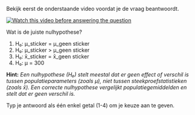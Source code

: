 Bekijk eerst de onderstaande video voordat je de vraag beantwoordt.

[![Watch this video before answering the question](https://img.youtube.com/vi/VIDEO_ID/0.jpg)](https://www.youtube.com/watch?v=VIDEO_ID)

Wat is de juiste nulhypothese?

1. H₀: μ_sticker = μ_geen sticker  
2. H₀: μ_sticker > μ_geen sticker  
3. H₀: x̄_sticker = x̄_geen sticker  
4. H₀: μ = 300

**Hint:** *Een nulhypothese (H₀) stelt meestal dat er geen effect of verschil is tussen populatieparameters (zoals μ), niet tussen steekproefstatistieken (zoals x̄). Een correcte nulhypothese vergelijkt populatiegemiddelden en stelt dat er geen verschil is.*

Typ je antwoord als één enkel getal (1-4) om je keuze aan te geven.
